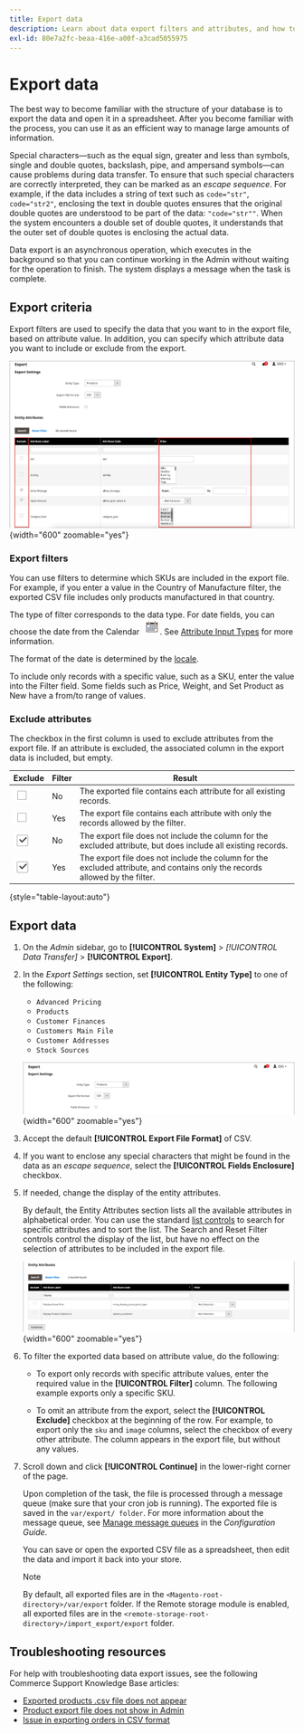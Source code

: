```yaml
---
title: Export data
description: Learn about data export filters and attributes, and how to export data from your store.
exl-id: 80e7a2fc-beaa-416e-a00f-a3cad5055975
---
```

# Export data

The best way to become familiar with the structure of your database is to export the data and open it in a spreadsheet. After you become familiar with the process, you can use it as an efficient way to manage large amounts of information.

Special characters—such as the equal sign, greater and less than symbols, single and double quotes, backslash, pipe, and ampersand symbols—can cause problems during data transfer. To ensure that such special characters are correctly interpreted, they can be marked as an _escape sequence_. For example, if the data includes a string of text such as `code="str"`, `code="str2"`, enclosing the text in double quotes ensures that the original double quotes are understood to be part of the data: `"code="str""`. When the system encounters a double set of double quotes, it understands that the outer set of double quotes is enclosing the actual data.

Data export is an asynchronous operation, which executes in the background so that you can continue working in the Admin without waiting for the operation to finish. The system displays a message when the task is complete.

## Export criteria

Export filters are used to specify the data that you want to in the export file, based on attribute value. In addition, you can specify which attribute data you want to include or exclude from the export.

![Data export criteria](./assets/data-export-entity-attributes-exclude.png){width="600" zoomable="yes"}

### Export filters

You can use filters to determine which SKUs are included in the export file. For example, if you enter a value in the Country of Manufacture filter, the exported CSV file includes only products manufactured in that country.

The type of filter corresponds to the data type. For date fields, you can choose the date from the Calendar ![Calendar icon](../assets/icon-calendar.png). See [Attribute Input Types](../catalog/attributes-input-types.md) for more information.

The format of the date is determined by the [locale](../getting-started/store-details.md#locale-options).

To include only records with a specific value, such as a SKU, enter the value into the Filter field. Some fields such as Price, Weight, and Set Product as New have a from/to range of values.

### Exclude attributes

The checkbox in the first column is used to exclude attributes from the export file. If an attribute is excluded, the associated column in the export data is included, but empty.

|Exclude|Filter|Result|
|--- |--- |--- |
|![Cleared checkbox](../assets/checkbox-clear.png)|No|The exported file contains each attribute for all existing records.|
|![Cleared checkbox](../assets/checkbox-clear.png)|Yes|The export file contains each attribute with only the records allowed by the filter.|
|![Selected checkbox](../assets/checkbox-selected.png)|No|The export file does not include the column for the excluded attribute, but does include all existing records.|
|![Selected checkbox](../assets/checkbox-selected.png)|Yes|The export file does not include the column for the excluded attribute, and contains only the records allowed by the filter.|

{style="table-layout:auto"}

## Export data

1. On the _Admin_ sidebar, go to **[!UICONTROL System]** > _[!UICONTROL Data Transfer]_ > **[!UICONTROL Export]**.

1. In the _Export Settings_ section, set **[!UICONTROL Entity Type]** to one of the following:

    - `Advanced Pricing`
    - `Products`
    - `Customer Finances`
    - `Customers Main File`
    - `Customer Addresses`
    - `Stock Sources`

   ![Data export settings](./assets/data-export-settings.png){width="600" zoomable="yes"}

1. Accept the default **[!UICONTROL Export File Format]** of CSV.

1. If you want to enclose any special characters that might be found in the data as an _escape sequence_, select the **[!UICONTROL Fields Enclosure]** checkbox.

1. If needed, change the display of the entity attributes.

   By default, the Entity Attributes section lists all the available attributes in alphabetical order. You can use the standard [list controls](../getting-started/admin-grid-controls.md) to search for specific attributes and to sort the list. The Search and Reset Filter controls control the display of the list, but have no effect on the selection of attributes to be included in the export file.

   ![Data export filtered entity attributes](./assets/data-export-filter-entity-attributes.png){width="600" zoomable="yes"}

1. To filter the exported data based on attribute value, do the following:

    - To export only records with specific attribute values, enter the required value in the **[!UICONTROL Filter]** column. The following example exports only a specific SKU.

    - To omit an attribute from the export, select the **[!UICONTROL Exclude]** checkbox at the beginning of the row. For example, to export only the `sku` and `image` columns, select the checkbox of every other attribute. The column appears in the export file, but without any values.

1. Scroll down and click **[!UICONTROL Continue]** in the lower-right corner of the page.

   Upon completion of the task, the file is processed through a message queue (make sure that your cron job is running). The exported file is saved in the `var/export/ folder`. For more information about the message queue, see [Manage message queues](https://experienceleague.adobe.com/docs/commerce-operations/configuration-guide/message-queues/manage-message-queues.html) in the _Configuration Guide_.

   You can save or open the exported CSV file as a spreadsheet, then edit the data and import it back into your store.

   >[!NOTE]
   >
   >By default, all exported files are in the `<Magento-root-directory>/var/export` folder. If the Remote storage module is enabled, all exported files are in the `<remote-storage-root-directory>/import_export/export` folder.

## Troubleshooting resources

For help with troubleshooting data export issues, see the following Commerce Support Knowledge Base articles:

- [Exported products .csv file does not appear](https://experienceleague.adobe.com/docs/commerce-knowledge-base/kb/troubleshooting/miscellaneous/exported-products-.csv-file-does-not-appear.html)
- [Product export file does not show in Admin](https://experienceleague.adobe.com/docs/commerce-knowledge-base/kb/support-tools/patches/v1-0-9/mdva-31168-magento-patch-product-export-file-does-not-show-in-admin.html)
- [Issue in exporting orders in CSV format](https://experienceleague.adobe.com/docs/commerce-knowledge-base/kb/support-tools/patches/v1-0-8/mdva-31242-magento-patch-issue-in-exporting-orders-in-csv-format.html)
